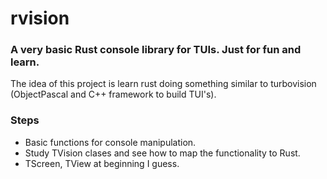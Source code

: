 # rvision
### A very basic Rust console library for TUIs. Just for fun and learn.

The idea of this project is learn rust doing something similar 
to turbovision (ObjectPascal and C++ framework to build TUI's).

### Steps
* Basic functions for console manipulation.
* Study TVision clases and see how to map the functionality to Rust.
* TScreen, TView at beginning I guess.



